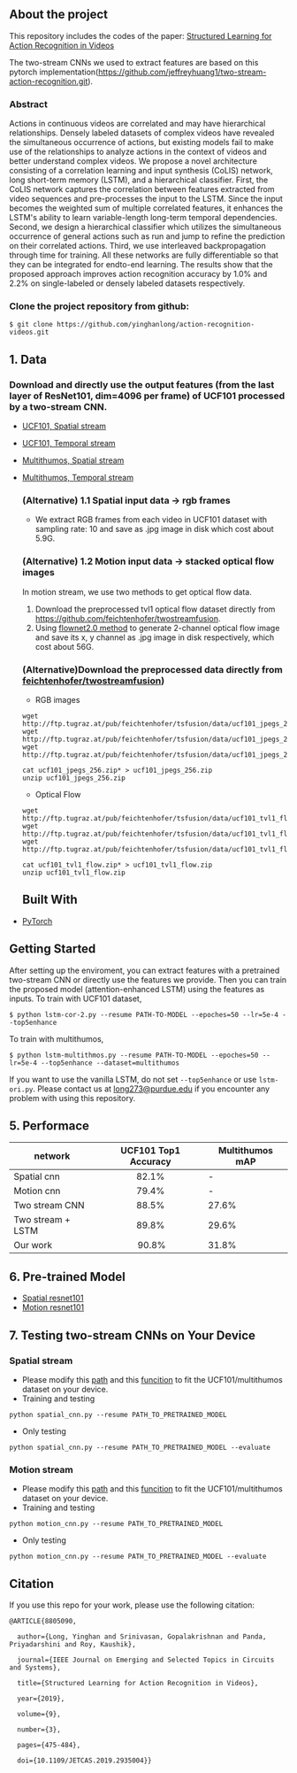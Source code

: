

## About the project
This repository includes the codes of the paper:
[Structured Learning for Action Recognition in Videos](https://ieeexplore.ieee.org/abstract/document/8805090)

The two-stream CNNs we used to extract features are based on this pytorch implementation(https://github.com/jeffreyhuang1/two-stream-action-recognition.git).
### Abstract
Actions in continuous videos are correlated and may have hierarchical relationships. Densely labeled datasets of complex videos have revealed the simultaneous occurrence of actions, but existing models fail to make use of the relationships to analyze actions in the context of videos and better understand complex videos. We propose a novel architecture consisting of a correlation learning and input synthesis (CoLIS) network, long short-term memory (LSTM), and a hierarchical classifier. First, the CoLIS network captures the correlation between features extracted from video sequences and pre-processes the input to the LSTM. Since the input becomes the weighted sum of multiple correlated features, it enhances the LSTM's ability to learn variable-length long-term temporal dependencies. Second, we design a hierarchical classifier which utilizes the simultaneous occurrence of general actions such as run and jump to refine the prediction on their correlated actions. Third, we use interleaved backpropagation through time for training. All these networks are fully differentiable so that they can be integrated for endto-end learning. The results show that the proposed approach improves action recognition accuracy by 1.0% and 2.2% on single-labeled or densely labeled datasets respectively.

### Clone the project repository from github:
```
$ git clone https://github.com/yinghanlong/action-recognition-videos.git
```

## 1. Data
### Download and directly use the output features (from the last layer of ResNet101, dim=4096 per frame) of UCF101 processed by a two-stream CNN.
* [UCF101, Spatial stream](https://purdue0-my.sharepoint.com/:f:/g/personal/long273_purdue_edu/Ert6C2sG2Q9EuJesJ9C68_sBsoLHDPzaKeLqHfWl0eh9zg?e=EEWbeh)
* [UCF101, Temporal stream](https://purdue0-my.sharepoint.com/:f:/g/personal/long273_purdue_edu/EnQm652QilJNmVrPoB7CFBoBHHI8XOG15sFZHW5NdDoE0w?e=1EewrY)
* [Multithumos, Spatial stream](https://purdue0-my.sharepoint.com/:f:/g/personal/long273_purdue_edu/ErfqMLqxRuZLsoOgOQnhWioBTE-aDvqTvdIUFHAtSFv-8A?e=cKHeWt)
* [Multithumos, Temporal stream](https://purdue0-my.sharepoint.com/:f:/g/personal/long273_purdue_edu/EgCwPjkh1H9OtPoNUI6a7_sBh0YbLPjeheLShWoxoUdDxQ?e=DCboE3)

  ### (Alternative) 1.1 Spatial input data -> rgb frames
  * We extract RGB frames from each video in UCF101 dataset with sampling rate: 10 and save as .jpg image in disk which cost about 5.9G.
  ### (Alternative) 1.2 Motion input data -> stacked optical flow images
  In motion stream, we use two methods to get optical flow data. 
  1. Download the preprocessed tvl1 optical flow dataset directly from https://github.com/feichtenhofer/twostreamfusion. 
  2. Using [flownet2.0 method](https://github.com/lmb-freiburg/flownet2-docker) to generate 2-channel optical flow image and save its x, y channel as .jpg image in disk respectively, which cost about 56G.
  ### (Alternative)Download the preprocessed data directly from [feichtenhofer/twostreamfusion](https://github.com/feichtenhofer/twostreamfusion))
  * RGB images
  ```
  wget http://ftp.tugraz.at/pub/feichtenhofer/tsfusion/data/ucf101_jpegs_256.zip.001
  wget http://ftp.tugraz.at/pub/feichtenhofer/tsfusion/data/ucf101_jpegs_256.zip.002
  wget http://ftp.tugraz.at/pub/feichtenhofer/tsfusion/data/ucf101_jpegs_256.zip.003
  
  cat ucf101_jpegs_256.zip* > ucf101_jpegs_256.zip
  unzip ucf101_jpegs_256.zip
  ```
  * Optical Flow
  ```
  wget http://ftp.tugraz.at/pub/feichtenhofer/tsfusion/data/ucf101_tvl1_flow.zip.001
  wget http://ftp.tugraz.at/pub/feichtenhofer/tsfusion/data/ucf101_tvl1_flow.zip.002
  wget http://ftp.tugraz.at/pub/feichtenhofer/tsfusion/data/ucf101_tvl1_flow.zip.003
  
  cat ucf101_tvl1_flow.zip* > ucf101_tvl1_flow.zip
  unzip ucf101_tvl1_flow.zip
  ```
  ## Built With

* [PyTorch](http://pytorch.org/) 

## Getting Started
 After setting up the enviroment, you can extract features with a pretrained two-stream CNN or directly use the features we provide. Then you can train the proposed model (attention-enhanced LSTM) using the features as inputs.
 To train with UCF101 dataset,

```
$ python lstm-cor-2.py --resume PATH-TO-MODEL --epoches=50 --lr=5e-4 --top5enhance 
```
To train with multithumos,
```
$ python lstm-multithmos.py --resume PATH-TO-MODEL --epoches=50 --lr=5e-4 --top5enhance --dataset=multithumos
```

If you want to use the vanilla LSTM, do not set ```--top5enhance``` or use ```lstm-ori.py```.
Please contact us at long273@purdue.edu if you encounter any problem with using this repository.



## 5. Performace
   
 network         | UCF101 Top1 Accuracy| Multithumos mAP|
-----------------|:-------------------:|----------------|
Spatial cnn      | 82.1%               |     - |
Motion cnn       | 79.4%               |     - |
Two stream CNN   | 88.5%               | 27.6% |
Two stream + LSTM| 89.8%               | 29.6% |
Our work         | 90.8%               | 31.8% |
   
## 6. Pre-trained Model

* [Spatial resnet101](https://drive.google.com/drive/folders/1gVB5StqgoDJ3IxHUn7zoTzTNxzz3du3d?usp=sharing)
* [Motion resnet101](https://drive.google.com/drive/folders/1z3fYUOJx_l3BW-NSb7ti0DsyGLFk6Z7J?usp=sharing)


## 7. Testing two-stream CNNs on Your Device
  ### Spatial stream
 * Please modify this [path](https://github.com/yinghanlong/action-recognition-video/blob/master/spatial_cnn.py#L42) and this [funcition](https://github.com/yinghanlong/action-recognition-video/blob/master/dataloader/spatial_dataloader.py#L21) to fit the UCF101/multithumos dataset on your device.
 * Training and testing
 ```
 python spatial_cnn.py --resume PATH_TO_PRETRAINED_MODEL
 ```
 * Only testing
 ```
 python spatial_cnn.py --resume PATH_TO_PRETRAINED_MODEL --evaluate
 ```
 
 ### Motion stream
 *  Please modify this [path](https://github.com/yinghanlong/action-recognition-video/blob/master/motion_cnn.py#L44) and this [funcition](https://github.com/yinghanlong/action-recognition-video/blob/master/dataloader/motion_dataloader.py#L32) to fit the UCF101/multithumos dataset on your device.
  * Training and testing
 ```
 python motion_cnn.py --resume PATH_TO_PRETRAINED_MODEL
 ```
 * Only testing
 ```
 python motion_cnn.py --resume PATH_TO_PRETRAINED_MODEL --evaluate
 ```
 


## Citation

If you use this repo for your work, please use the following citation:

```
@ARTICLE{8805090,

  author={Long, Yinghan and Srinivasan, Gopalakrishnan and Panda, Priyadarshini and Roy, Kaushik},

  journal={IEEE Journal on Emerging and Selected Topics in Circuits and Systems}, 

  title={Structured Learning for Action Recognition in Videos}, 

  year={2019},

  volume={9},

  number={3},

  pages={475-484},

  doi={10.1109/JETCAS.2019.2935004}}


```
